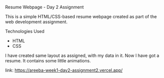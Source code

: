 Resume Webpage - Day 2 Assignment

This is a simple HTML/CSS-based resume webpage created as part of the web development assignment.

Technologies Used
- HTML
- CSS

I have created same layout as assigned, with my data in it. Now I have got a resume.
It contains some little animations.

link: https://areeba-week1-day2-assignment2.vercel.app/
